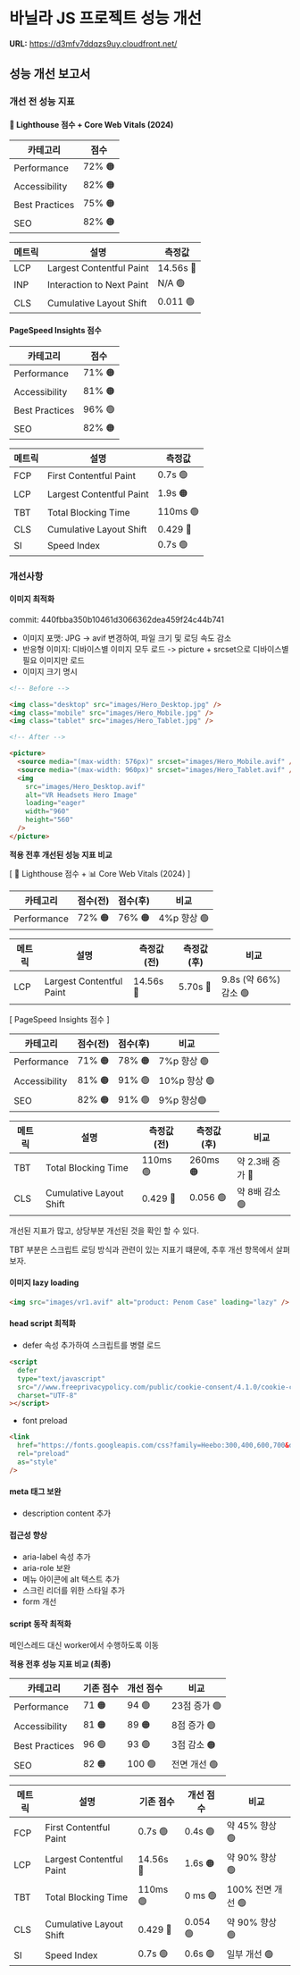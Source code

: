 # 바닐라 JS 프로젝트 성능 개선

**URL:** https://d3mfv7ddqzs9uy.cloudfront.net/

## 성능 개선 보고서

### 개선 전 성능 지표

#### 🎯 Lighthouse 점수 + Core Web Vitals (2024)

| 카테고리       | 점수   |
| -------------- | ------ |
| Performance    | 72% 🟠 |
| Accessibility  | 82% 🟠 |
| Best Practices | 75% 🟠 |
| SEO            | 82% 🟠 |

| 메트릭 | 설명                      | 측정값    |
| ------ | ------------------------- | --------- |
| LCP    | Largest Contentful Paint  | 14.56s 🔴 |
| INP    | Interaction to Next Paint | N/A 🟢    |
| CLS    | Cumulative Layout Shift   | 0.011 🟢  |

#### PageSpeed Insights 점수

| 카테고리       | 점수   |
| -------------- | ------ |
| Performance    | 71% 🟠 |
| Accessibility  | 81% 🟠 |
| Best Practices | 96% 🟢 |
| SEO            | 82% 🟠 |

| 메트릭 | 설명                     | 측정값   |
| ------ | ------------------------ | -------- |
| FCP    | First Contentful Paint   | 0.7s 🟢  |
| LCP    | Largest Contentful Paint | 1.9s 🟠  |
| TBT    | Total Blocking Time      | 110ms 🟢 |
| CLS    | Cumulative Layout Shift  | 0.429 🔴 |
| SI     | Speed Index              | 0.7s 🟢  |

### 개선사항

#### 이미지 최적화

commit: 440fbba350b10461d3066362dea459f24c44b741

- 이미지 포맷: JPG -> avif 변경하여, 파일 크기 및 로딩 속도 감소
- 반응형 이미지: 디바이스별 이미지 모두 로드 -> picture + srcset으로 디바이스별 필요 이미지만 로드
- 이미지 크기 명시

```html
<!-- Before -->

<img class="desktop" src="images/Hero_Desktop.jpg" />
<img class="mobile" src="images/Hero_Mobile.jpg" />
<img class="tablet" src="images/Hero_Tablet.jpg" />

<!-- After -->

<picture>
  <source media="(max-width: 576px)" srcset="images/Hero_Mobile.avif" />
  <source media="(max-width: 960px)" srcset="images/Hero_Tablet.avif" />
  <img
    src="images/Hero_Desktop.avif"
    alt="VR Headsets Hero Image"
    loading="eager"
    width="960"
    height="560"
  />
</picture>
```

**적용 전후 개선된 성능 지표 비교**

[ 🎯 Lighthouse 점수 + 📊 Core Web Vitals (2024) ]

| 카테고리    | 점수(전) | 점수(후) | 비교        |
| ----------- | -------- | -------- | ----------- |
| Performance | 72% 🟠   | 76% 🟠   | 4%p 향상 🟢 |

| 메트릭 | 설명                     | 측정값(전) | 측정값(후) | 비교                  |
| ------ | ------------------------ | ---------- | ---------- | --------------------- |
| LCP    | Largest Contentful Paint | 14.56s 🔴  | 5.70s 🔴   | 9.8s (약 66%) 감소 🟢 |

[ PageSpeed Insights 점수 ]

| 카테고리      | 점수(전) | 점수(후) | 비교         |
| ------------- | -------- | -------- | ------------ |
| Performance   | 71% 🟠   | 78% 🟠   | 7%p 향상 🟢  |
| Accessibility | 81% 🟠   | 91% 🟢   | 10%p 향상 🟢 |
| SEO           | 82% 🟠   | 91% 🟢   | 9%p 향상🟢   |

| 메트릭 | 설명                    | 측정값(전) | 측정값(후) | 비교             |
| ------ | ----------------------- | ---------- | ---------- | ---------------- |
| TBT    | Total Blocking Time     | 110ms 🟢   | 260ms 🟠   | 약 2.3배 증가 🔴 |
| CLS    | Cumulative Layout Shift | 0.429 🔴   | 0.056 🟢   | 약 8배 감소 🟢   |

개선된 지표가 많고, 상당부분 개선된 것을 확인 할 수 있다.

TBT 부분은 스크립트 로딩 방식과 관련이 있는 지표기 떄문에, 추후 개선 항목에서 살펴보자.

#### 이미지 lazy loading

```html
<img src="images/vr1.avif" alt="product: Penom Case" loading="lazy" />
```

#### head script 최적화

- defer 속성 추가하여 스크립트를 병렬 로드

```html
<script
  defer
  type="text/javascript"
  src="//www.freeprivacypolicy.com/public/cookie-consent/4.1.0/cookie-consent.js"
  charset="UTF-8"
></script>
```

- font preload

```html
<link
  href="https://fonts.googleapis.com/css?family=Heebo:300,400,600,700&display=swap"
  rel="preload"
  as="style"
/>
```

#### meta 태그 보완

- description content 추가

#### 접근성 향상

- aria-label 속성 추가
- aria-role 보완
- 메뉴 아이콘에 alt 텍스트 추가
- 스크린 리더를 위한 스타일 추가
- form 개선

#### script 동작 최적화

메인스레드 대신 worker에서 수행하도록 이동

**적용 전후 성능 지표 비교 (최종)**

| 카테고리       | 기존 점수 | 개선 점수 | 비교         |
| -------------- | --------- | --------- | ------------ |
| Performance    | 71 🟠     | 94 🟢     | 23점 증가 🟢 |
| Accessibility  | 81 🟠     | 89 🟠     | 8점 증가 🟢  |
| Best Practices | 96 🟢     | 93 🟢     | 3점 감소 🟠  |
| SEO            | 82 🟠     | 100 🟢    | 전면 개선 🟢 |

| 메트릭 | 설명                     | 기존 점수 | 개선 점수 | 비교              |
| ------ | ------------------------ | --------- | --------- | ----------------- |
| FCP    | First Contentful Paint   | 0.7s 🟢   | 0.4s 🟢   | 약 45% 향상 🟢    |
| LCP    | Largest Contentful Paint | 14.56s 🔴 | 1.6s 🟠   | 약 90% 향상 🟢    |
| TBT    | Total Blocking Time      | 110ms 🟢  | 0 ms 🟢   | 100% 전면 개선 🟢 |
| CLS    | Cumulative Layout Shift  | 0.429 🔴  | 0.054 🟢  | 약 90% 향상 🟢    |
| SI     | Speed Index              | 0.7s 🟢   | 0.6s 🟢   | 일부 개선 🟢      |
